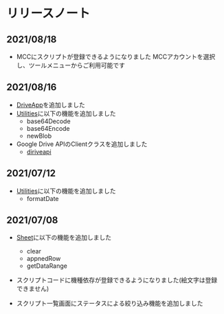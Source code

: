 # リリースノート

## 2021/08/18
* MCCにスクリプトが登録できるようになりました
  MCCアカウントを選択し、ツールメニューからご利用可能です
  

## 2021/08/16
* [DriveApp](./api_reference/utility/driveapp.md)を追加しました
* [Utilities](./api_reference/utility/utilities.md)に以下の機能を追加しました
  * base64Decode
  * base64Encode
  * newBlob
* Google Drive APIのClientクラスを追加しました
  * [diriveapi](./api_reference/driveapi/)


## 2021/07/12
* [Utilities](./api_reference/utility/utilities.md)に以下の機能を追加しました
  * formatDate



## 2021/07/08

* [Sheet](./api_reference/spreadsheet/sheet.md)に以下の機能を追加しました
  * clear
  * appnedRow
  * getDataRange

* スクリプトコードに機種依存が登録できるようになりました(絵文字は登録できません)
* スクリプト一覧画面にステータスによる絞り込み機能を追加しました
